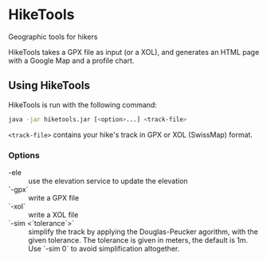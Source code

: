 # HikeTools

Geographic tools for hikers

HikeTools takes a GPX file as input (or a XOL), and generates an HTML page with a Google Map and a profile chart.

## Using HikeTools

HikeTools is run with the following command:

```sh
java -jar hiketools.jar [<option>...] <track-file>
```

`<track-file>` contains your hike's track in GPX or XOL (SwissMap) format.

### Options

<dl>
<dt>-ele</dt>
<dd>use the elevation service to update the elevation</dd>
<dt>`-gpx`</dt>
<dd>write a GPX file</dd>
<dt>`-xol`</dt>
<dd>write a XOL file</dd>
<dt>`-sim <`tolerance`>`</dt>
<dd>simplify the track by applying the Douglas-Peucker agorithm, with the given tolerance.
The tolerance is given in meters, the default is 1m. Use `-sim 0` to avoid simplification altogether.</dd>
</dl>
